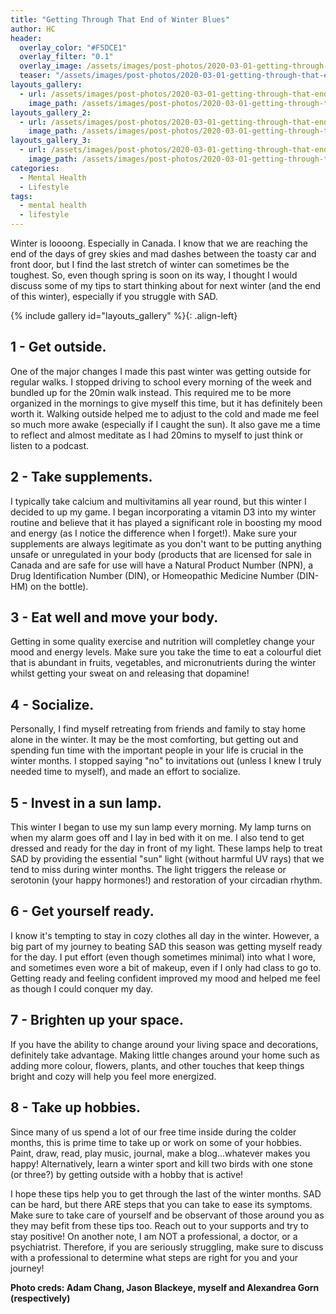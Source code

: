 ```yaml
---
title: "Getting Through That End of Winter Blues"
author: HC
header:
  overlay_color: "#F5DCE1"
  overlay_filter: "0.1"
  overlay_image: /assets/images/post-photos/2020-03-01-getting-through-that-end-of-winter-blues/snowy.jpg
  teaser: "/assets/images/post-photos/2020-03-01-getting-through-that-end-of-winter-blues/snowy.jpg"
layouts_gallery:
  - url: /assets/images/post-photos/2020-03-01-getting-through-that-end-of-winter-blues/person.jpg
    image_path: /assets/images/post-photos/2020-03-01-getting-through-that-end-of-winter-blues/person small.jpg
layouts_gallery_2:
  - url: /assets/images/post-photos/2020-03-01-getting-through-that-end-of-winter-blues/meal.jpg
    image_path: /assets/images/post-photos/2020-03-01-getting-through-that-end-of-winter-blues/meal.jpg
layouts_gallery_3:
  - url: /assets/images/post-photos/2020-03-01-getting-through-that-end-of-winter-blues/room.jpg
    image_path: /assets/images/post-photos/2020-03-01-getting-through-that-end-of-winter-blues/room.jpg
categories:
  - Mental Health
  - Lifestyle
tags:
  - mental health
  - lifestyle
---
```


Winter is loooong. Especially in Canada. I know that we are reaching the end of the days of grey skies and mad dashes between the toasty car and front door, but I find the last stretch of winter can sometimes be the toughest. So, even though spring is soon on its way, I thought I would discuss some of my tips to start thinking about for next winter (and the end of this winter), especially if you struggle with SAD.

{% include gallery id="layouts_gallery" %}{: .align-left}

## 1 - Get outside.
One of the major changes I made this past winter was getting outside for regular walks. I stopped driving to school every morning of the week and bundled up for the 20min walk instead. This required me to be more organized in the mornings to give myself this time, but it has definitely been worth it. Walking outside helped me to adjust to the cold and made me feel so much more awake (especially if I caught the sun). It also gave me a time to reflect and almost meditate as I had 20mins to myself to just think or listen to a podcast. 


## 2 - Take supplements.
I typically take calcium and multivitamins all year round, but this winter I decided to up my game. I began incorporating a vitamin D3 into my winter routine and believe that it has played a significant role in boosting my mood and energy (as I notice the difference when I forget!). Make sure your supplements are always legitimate as you don't want to be putting anything unsafe or unregulated in your body (products that are licensed for sale in Canada and are safe for use will have a Natural Product Number (NPN), a Drug Identification Number (DIN), or Homeopathic Medicine Number (DIN-HM) on the bottle). 


## 3 - Eat well and move your body. 
Getting in some quality exercise and nutrition will completley change your mood and energy levels. Make sure you take the time to eat a colourful diet that is abundant in fruits, vegetables, and micronutrients during the winter whilst getting your sweat on and releasing that dopamine! 


## 4 - Socialize.
Personally, I find myself retreating from friends and family to stay home alone in the winter. It may be the most comforting, but getting out and spending fun time with the important people in your life is crucial in the winter months. I stopped saying "no" to invitations out (unless I knew I truly needed time to myself), and made an effort to socialize.


## 5 - Invest in a sun lamp.
This winter I began to use my sun lamp every morning. My lamp turns on when my alarm goes off and I lay in bed with it on me. I also tend to get dressed and ready for the day in front of my light. These  lamps help to treat SAD by providing the essential "sun" light (without harmful UV rays) that we tend to miss during winter months. The light triggers the release or serotonin (your happy hormones!) and restoration of your circadian rhythm.


## 6 - Get yourself ready.
I know it's tempting to stay in cozy clothes all day in the winter. However, a big part of my journey to beating SAD this season was getting myself ready for the day. I put effort (even though sometimes minimal) into what I wore, and sometimes even wore a bit of makeup, even if I only had class to go to. Getting ready and feeling confident improved my mood and helped me feel as though I could conquer my day. 

## 7 - Brighten up your space. 
If you have the ability to change around your living space and decorations, definitely take advantage. Making little changes around your home such as adding more colour, flowers, plants, and other touches that keep things bright and cozy will help you feel more energized. 

## 8 - Take up hobbies. 
Since many of us spend a lot of our free time inside during the colder months, this is prime time to take up or work on some of your hobbies. Paint, draw, read, play music, journal, make a blog...whatever makes you happy! Alternatively, learn a winter sport and kill two birds with one stone (or three?) by getting outside with a hobby that is active!


I hope these tips help you to get through the last of the winter months. SAD can be hard, but there ARE steps that you can take to ease its symptoms. Make sure to take care of yourself and be observant of those around you as they may befit from these tips too. Reach out to your supports and try to stay positive! On another note, I am NOT a professional, a doctor, or a psychiatrist. Therefore, if you are seriously struggling, make sure to discuss with a professional to determine what steps are right for you and your journey! 


**Photo creds: Adam Chang, Jason Blackeye, myself and Alexandrea Gorn (respectively)**
